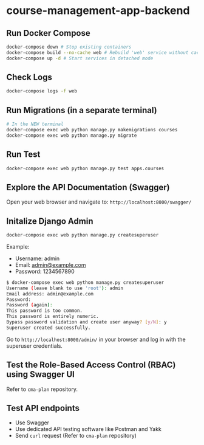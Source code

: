 # course-management-app-backend

## Run Docker Compose

```sh
docker-compose down # Stop existing containers
docker-compose build --no-cache web # Rebuild 'web' service without cache
docker-compose up -d # Start services in detached mode
```

## Check Logs

```sh
docker-compose logs -f web
```

## Run Migrations (in a separate terminal)

```sh
# In the NEW terminal
docker-compose exec web python manage.py makemigrations courses
docker-compose exec web python manage.py migrate
```

## Run Test

```sh
docker-compose exec web python manage.py test apps.courses
```

## Explore the API Documentation (Swagger)

Open your web browser and navigate to: `http://localhost:8000/swagger/`


## Initalize Django Admin

```bash
docker-compose exec web python manage.py createsuperuser
```

Example:

- Username: admin
- Email: admin@example.com
- Password: 1234567890

```sh
$ docker-compose exec web python manage.py createsuperuser
Username (leave blank to use 'root'): admin
Email address: admin@example.com
Password:
Password (again):
This password is too common.
This password is entirely numeric.
Bypass password validation and create user anyway? [y/N]: y
Superuser created successfully.
```

Go to `http://localhost:8000/admin/` in your browser and log in with the superuser credentials.


## Test the Role-Based Access Control (RBAC) using Swagger UI

Refer to `cma-plan` repository.

## Test API endpoints

- Use Swagger
- Use dedicated API testing software like Postman and Yakk
- Send `curl` request (Refer to `cma-plan` repository)
